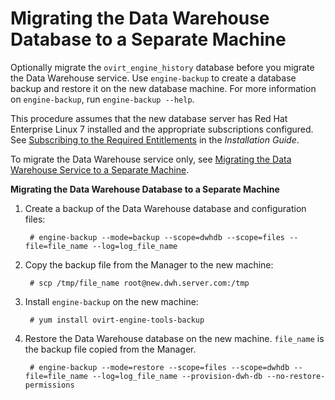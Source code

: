 # Migrating the Data Warehouse Database to a Separate Machine

Optionally migrate the `ovirt_engine_history` database before you migrate the Data Warehouse service. Use `engine-backup` to create a database backup and restore it on the new database machine. For more information on `engine-backup`, run `engine-backup --help`. 

This procedure assumes that the new database server has Red Hat Enterprise Linux 7 installed and the appropriate subscriptions configured. See [Subscribing to the Required Entitlements](https://access.redhat.com/documentation/en/red-hat-virtualization/4.0/single/installation-guide/#Subscribing_to_the_Red_Hat_Enterprise_Virtualization_Manager_Channels_using_Subscription_Manager) in the *Installation Guide*.

To migrate the Data Warehouse service only, see [Migrating the Data Warehouse Service to a Separate Machine](Migrating_the_Data_Warehouse_Service_to_a_Separate_Machine).

**Migrating the Data Warehouse Database to a Separate Machine**

1. Create a backup of the Data Warehouse database and configuration files:

        # engine-backup --mode=backup --scope=dwhdb --scope=files --file=file_name --log=log_file_name

2. Copy the backup file from the Manager to the new machine:

        # scp /tmp/file_name root@new.dwh.server.com:/tmp

3. Install `engine-backup` on the new machine:

        # yum install ovirt-engine-tools-backup

4. Restore the Data Warehouse database on the new machine. `file_name` is the backup file copied from the Manager. 

        # engine-backup --mode=restore --scope=files --scope=dwhdb --file=file_name --log=log_file_name --provision-dwh-db --no-restore-permissions

